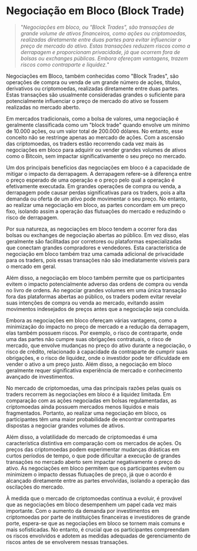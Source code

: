 # Negociação em Bloco (Block Trade)

>"*Negociações em bloco, ou "Block Trades", são transações de grande volume de ativos financeiros, como ações ou criptomoedas, realizadas diretamente entre duas partes para evitar influenciar o preço de mercado do ativo. Estas transações reduzem riscos como a derrapagem e proporcionam privacidade, já que ocorrem fora de bolsas ou exchanges públicas. Embora ofereçam vantagens, trazem riscos como contraparte e liquidez.*"

Negociações em Bloco, também conhecidas como "Block Trades", são operações de compra ou venda de um grande número de ações, títulos, derivativos ou criptomoedas, realizadas diretamente entre duas partes. Estas transações são usualmente consideradas grandes o suficiente para potencialmente influenciar o preço de mercado do ativo se fossem realizadas no mercado aberto.

Em mercados tradicionais, como a bolsa de valores, uma negociação é geralmente classificada como um "block trade" quando envolve um mínimo de 10.000 ações, ou um valor total de 200.000 dólares. No entanto, esse conceito não se restringe apenas ao mercado de ações. Com a ascensão das criptomoedas, os traders estão recorrendo cada vez mais às negociações em bloco para adquirir ou vender grandes volumes de ativos como o Bitcoin, sem impactar significativamente o seu preço no mercado.

Um dos principais benefícios das negociações em bloco é a capacidade de mitigar o impacto da derrapagem. A derrapagem refere-se à diferença entre o preço esperado de uma operação e o preço pelo qual a operação é efetivamente executada. Em grandes operações de compra ou venda, a derrapagem pode causar perdas significativas para os traders, pois a alta demanda ou oferta de um ativo pode movimentar o seu preço. No entanto, ao realizar uma negociação em bloco, as partes concordam em um preço fixo, isolando assim a operação das flutuações do mercado e reduzindo o risco de derrapagem.

Por sua natureza, as negociações em bloco tendem a ocorrer fora das bolsas ou exchanges de negociação abertas ao público. Em vez disso, elas geralmente são facilitadas por corretores ou plataformas especializadas que conectam grandes compradores e vendedores. Esta característica de negociação em bloco também traz uma camada adicional de privacidade para os traders, pois essas transações não são imediatamente visíveis para o mercado em geral.

Além disso, a negociação em bloco também permite que os participantes evitem o impacto potencialmente adverso das ordens de compra ou venda no livro de ordens. Ao negociar grandes volumes em uma única transação fora das plataformas abertas ao público, os traders podem evitar revelar suas intenções de compra ou venda ao mercado, evitando assim movimentos indesejados de preços antes que a negociação seja concluída.

Embora as negociações em bloco ofereçam várias vantagens, como a minimização do impacto no preço de mercado e a redução da derrapagem, elas também possuem riscos. Por exemplo, o risco de contraparte, onde uma das partes não cumpre suas obrigações contratuais, o risco de mercado, que envolve mudanças no preço do ativo durante a negociação, o risco de crédito, relacionado à capacidade da contraparte de cumprir suas obrigações, e o risco de liquidez, onde o investidor pode ter dificuldade em vender o ativo a um preço justo. Além disso, a negociação em bloco geralmente requer significativa experiência de mercado e conhecimento avançado de investimentos.

No mercado de criptomoedas, uma das principais razões pelas quais os traders recorrem às negociações em bloco é a liquidez limitada. Em comparação com as ações negociadas em bolsas regulamentadas, as criptomoedas ainda possuem mercados menos líquidos e mais fragmentados. Portanto, ao realizar uma negociação em bloco, os participantes têm uma maior probabilidade de encontrar contrapartes dispostas a negociar grandes volumes de ativos. 

Além disso, a volatilidade do mercado de criptomoedas é uma característica distintiva em comparação com os mercados de ações. Os preços das criptomoedas podem experimentar mudanças drásticas em curtos períodos de tempo, o que pode dificultar a execução de grandes transações no mercado aberto sem impactar negativamente o preço do ativo. As negociações em bloco permitem que os participantes evitem ou minimizem o impacto dessas flutuações de preço, já que o acordo é alcançado diretamente entre as partes envolvidas, isolando a operação das oscilações do mercado.

À medida que o mercado de criptomoedas continua a evoluir, é provável que as negociações em bloco desempenhem um papel cada vez mais importante. Com o aumento da demanda por investimentos em criptomoedas por parte de instituições financeiras e investidores de grande porte, espera-se que as negociações em bloco se tornem mais comuns e mais sofisticadas. No entanto, é crucial que os participantes compreendam os riscos envolvidos e adotem as medidas adequadas de gerenciamento de riscos antes de se envolverem nessas transações.

